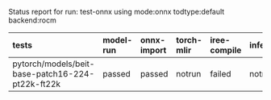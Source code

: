 Status report for run: test-onnx using mode:onnx todtype:default backend:rocm

| tests                                            | model-run   | onnx-import   | torch-mlir   | iree-compile   | inference   |
|:-------------------------------------------------|:------------|:--------------|:-------------|:---------------|:------------|
| pytorch/models/beit-base-patch16-224-pt22k-ft22k | passed      | passed        | notrun       | failed         | notrun      |

